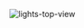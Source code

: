 ![lights-top-view](https://github.com/user-attachments/assets/18c6298b-096f-4f4b-985e-e372fc602082)


